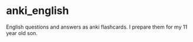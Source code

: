 # anki_english
English questions and answers as anki flashcards. I prepare them for my 11 year old son.

